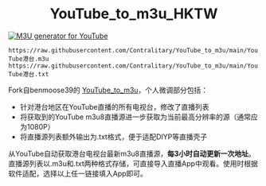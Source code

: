 
<h1 align="center"> YouTube_to_m3u_HKTW </h1>

[![M3U generator for YouTube](https://github.com/Contralitary/YouTube_to_m3u/actions/workflows/m3u_Generator.yml/badge.svg)](https://github.com/Contralitary/YouTube_to_m3u/actions/workflows/m3u_Generator.yml)

`https://raw.githubusercontent.com/Contralitary/YouTube_to_m3u/main/YouTube港台.m3u`
`https://raw.githubusercontent.com/Contralitary/YouTube_to_m3u/main/YouTube港台.txt`

Fork自benmoose39的 [YouTube_to_m3u](https://github.com/benmoose39/YouTube_to_m3u)，个人微调部分包括：
- 针对港台地区在YouTube直播的所有电视台，修改了直播列表
- 将获取到的YouTube m3u8直播源进一步获取为当前最高分辨率的源（通常应为1080P）
- 将直播源列表额外输出为.txt格式，便于适配DIYP等直播壳子

从YouTube自动获取港台电视台最新m3u8直播源，**每3小时自动更新一次地址**。  
直播源列表以.m3u和.txt两种格式存储，可直接导入直播App中观看。使用时根据软件适配，选择以上任一链接填入App即可。
